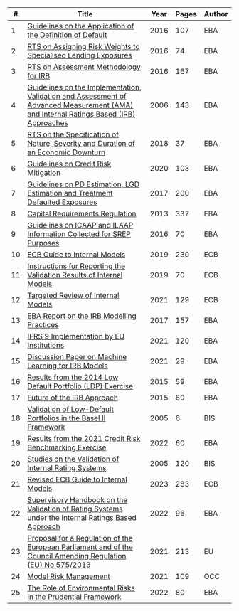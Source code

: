 | # | Title | Year | Pages | Author |
|---|------|------|-------|-----------|
| 1 | [Guidelines on the Application of the Definition of Default](https://www.eba.europa.eu/sites/default/documents/files/documents/10180/1597103/004d3356-a9dc-49d1-aab1-3591f4d42cbb/Final%20Report%20on%20Guidelines%20on%20default%20definition%20%28EBA-GL-2016-07%29.pdf?retry=1) | 2016 | 107 | EBA |
| 2 | [RTS on Assigning Risk Weights to Specialised Lending Exposures](https://www.eba.europa.eu/sites/default/documents/files/documents/10180/1489608/e915f563-acba-485d-a05a-0756ce8360dd/EBA-2016-RTS-02%20%28Final%20RTS%20on%20specialised%20lending%20exposures%29.pdf?retry=1) | 2016 | 74 | EBA |
| 3 | [RTS on Assessment Methodology for IRB](https://www.eba.europa.eu/sites/default/documents/files/documents/10180/1525916/e8373cbc-cc4b-4dd9-83b5-93c9657a39f0/Final%20Draft%20RTS%20on%20Assessment%20Methodology%20for%20IRB.pdf?retry=1) | 2016 | 167 | EBA |
| 4 | [Guidelines on the Implementation, Validation and Assessment of Advanced Measurement (AMA) and Internal Ratings Based (IRB) Approaches](https://www.eba.europa.eu/sites/default/documents/files/documents/10180/16094/525151b9-ea22-42b2-bd28-00e35a0add7e/GL10.pdf?retry=1) | 2006 | 143 | EBA |
| 5 | [RTS on the Specification of Nature, Severity and Duration of an Economic Downturn](https://www.eba.europa.eu/sites/default/documents/files/documents/10180/2459703/3136b895-0dfb-454f-8984-beddb888b8cc/EBA%20BS%202018%20xxx%20%28Final%20draft%20RTS%20on%20economic%20downturn%29_final%20%28002%29.pdf?retry=1) | 2018 | 37 | EBA |
| 6 | [Guidelines on Credit Risk Mitigation](https://www.eba.europa.eu/sites/default/documents/files/document_library/Publications/Guidelines/2020/Guidelines%20on%20Credit%20Risk%20Mitigation%20for%20institutions%20applying%20the%20IRB%20approach%20with%20own%20estimates%20of%20LGDs/883366/Guidelines%20on%20CRM%20for%20A-IRB%20institutions.pdf) | 2020 | 103 | EBA |
| 7 | [Guidelines on PD Estimation, LGD Estimation and Treatment Defaulted Exposures](https://www.eba.europa.eu/sites/default/documents/files/documents/10180/2033363/6b062012-45d6-4655-af04-801d26493ed0/Guidelines%20on%20PD%20and%20LGD%20estimation%20%28EBA-GL-2017-16%29.pdf?retry=1) | 2017 | 200 | EBA |
| 8 | [Capital Requirements Regulation](https://www.eba.europa.eu/regulation-and-policy/single-rulebook/interactive-single-rulebook/108255) | 2013 | 337 | EBA |
| 9 | [Guidelines on ICAAP and ILAAP Information Collected for SREP Purposes](https://www.eba.europa.eu/sites/default/documents/files/documents/10180/1645611/6fa080b6-059d-4b41-95c7-9c5edb8cba81/Final%20report%20on%20Guidelines%20on%20ICAAP%20ILAAP%20%28EBA-GL-2016-10%29.pdf?retry=1) | 2016 | 70 | EBA |
| 10 | [ECB Guide to Internal Models](https://www.bankingsupervision.europa.eu/ecb/pub/pdf/ssm.guidetointernalmodels_consolidated_201910~97fd49fb08.en.pdf) | 2019 | 230 | ECB |
| 11 | [Instructions for Reporting the Validation Results of Internal Models](https://www.bankingsupervision.europa.eu/banking/tasks/internal_models/shared/pdf/instructions_validation_reporting_credit_risk.en.pdf) | 2019 | 70 | ECB |
| 12 | [Targeted Review of Internal Models](https://www.bankingsupervision.europa.eu/ecb/pub/pdf/ssm.trim_project_report~aa49bb624c.en.pdf) | 2021 | 129 | ECB |
| 13 | [EBA Report on the IRB Modelling Practices](https://www.eba.europa.eu/sites/default/documents/files/documents/10180/1720738/0212ecde-426d-4e18-84f8-04b036dcce00/EBA%20Report%20on%20IRB%20modelling%20practices.pdf?retry=1) | 2017 | 157 | EBA |
| 14 | [IFRS 9 Implementation by EU Institutions](https://www.eba.europa.eu/sites/default/documents/files/document_library/Publications/Reports/2021/1024609/IFRS9%20monitoring%20report.pdf) | 2021 | 120 | EBA |
| 15 | [Discussion Paper on Machine Learning for IRB Models](https://www.eba.europa.eu/sites/default/documents/files/document_library/Publications/Discussions/2022/Discussion%20on%20machine%20learning%20for%20IRB%20models/1023883/Discussion%20paper%20on%20machine%20learning%20for%20IRB%20models.pdf) | 2021 | 29 | EBA |
| 16 | [Results from the 2014 Low Default Portfolio (LDP) Exercise](https://www.eba.europa.eu/sites/default/documents/files/documents/10180/950548/b3adc4f7-653d-408d-b950-da2e4229e294/EBA%20results%20from%20the%202014%20Low%20Default%20portfolio%20%28LDP%29%20exercise.pdf?retry=1) | 2015 | 59 | EBA |
| 17 | [Future of the IRB Approach](https://www.eba.europa.eu/sites/default/documents/files/documents/10180/1003460/9a61536d-0585-4644-b75b-f36d45f528b6/EBA-DP-2015-01%20DP%20on%20the%20future%20of%20IRB%20approach.pdf?retry=1) | 2015 | 60 | EBA |
| 18 | [Validation of Low-Default Portfolios in the Basel II Framework](https://www.bis.org/publ/bcbs_nl6.pdf) | 2005 | 6 | BIS |
| 19 | [Results from the 2021 Credit Risk Benchmarking Exercise](https://www.eba.europa.eu/sites/default/documents/files/document_library/Publications/Reports/2022/1027369/EBA%20Report%20on%20the%202021%20Credit%20Risk%20Benchmarking%20Exercise.pdf) | 2022 | 60 | EBA |
| 20 | [Studies on the Validation of Internal Rating Systems](https://www.bis.org/publ/bcbs_wp14.pdf) | 2005 | 120 | BIS |
| 21 | [Revised ECB Guide to Internal Models](https://www.bankingsupervision.europa.eu/legalframework/publiccons/pdf/ssm.pubcon230622_guide.en.pdf) | 2023 | 283 | ECB |
| 22 | [Supervisory Handbook on the Validation of Rating Systems under the Internal Ratings Based Approach](https://www.eba.europa.eu/sites/default/documents/files/document_library/Publications/Consultations/2022/Consultation%20Paper%20on%20supervisory%20handbook%20on%20the%20validation%20of%20rating%20systems%20under%20the%20Internal%20Ratings%20Based%20approach/1037435/Consultation%20paper%20on%20the%20supervisory%20handbook%20on%20the%20validation%20of%20IRB%20rating%20systems.pdf) | 2022 | 96 | EBA |
| 23 | [Proposal for a Regulation of the European Parliament and of the Council Amending Regulation (EU) No 575/2013](https://eur-lex.europa.eu/resource.html?uri=cellar:14dcf18a-37cd-11ec-8daf-01aa75ed71a1.0001.02/DOC_1&format=PDF) | 2021 | 213 | EU |
| 24 | [Model Risk Management](https://www.occ.treas.gov/publications-and-resources/publications/comptrollers-handbook/files/model-risk-management/pub-ch-model-risk.pdf) | 2021 | 109 | OCC |
| 25 | [The Role of Environmental Risks in the Prudential Framework](https://www.eba.europa.eu/sites/default/documents/files/document_library/Publications/Discussions/2022/Discussion%20paper%20on%20the%20role%20of%20environmental%20risk%20in%20the%20prudential%20framework/1031947/Discussion%20paper%20on%20role%20of%20ESG%20risks%20in%20prudential%20framework.pdf) | 2022 | 80 | EBA |

